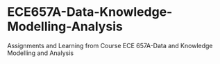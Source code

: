 # ECE657A-Data-Knowledge-Modelling-Analysis
Assignments and Learning from Course ECE 657A-Data and Knowledge Modelling and Analysis
